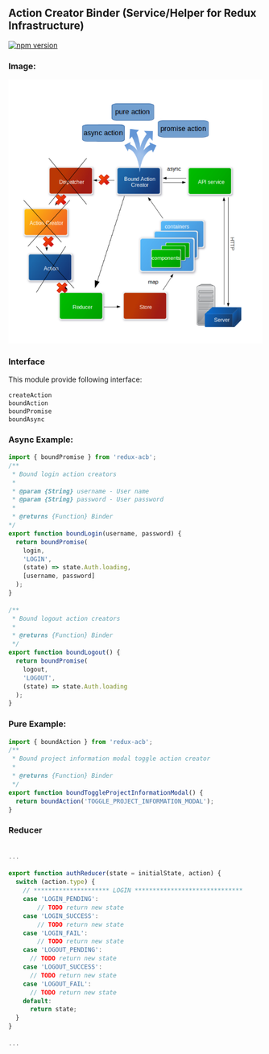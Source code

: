 ## Action Creator Binder (Service/Helper for Redux Infrastructure)
[![npm version](https://img.shields.io/npm/v/redux-acb.svg?style=flat-square)](https://www.npmjs.com/package/redux-acb)

### Image:

![img](./media/pic.png "schema")

### Interface
This module provide following interface:
```
createAction
boundAction
boundPromise
boundAsync
```

### Async Example:
```javascript
import { boundPromise } from 'redux-acb';
/**
 * Bound login action creators
 *
 * @param {String} username - User name
 * @param {String} password - User password
 *
 * @returns {Function} Binder
*/
export function boundLogin(username, password) {
  return boundPromise(
    login,
    'LOGIN',
    (state) => state.Auth.loading,
    [username, password]
  );
}

/**
 * Bound logout action creators
 *
 * @returns {Function} Binder
 */
export function boundLogout() {
  return boundPromise(
    logout,
    'LOGOUT',
    (state) => state.Auth.loading
  );
}
```

### Pure Example:
```javascript
import { boundAction } from 'redux-acb';
/**
 * Bound project information modal toggle action creator
 *
 * @returns {Function} Binder
 */
export function boundToggleProjectInformationModal() {
  return boundAction('TOGGLE_PROJECT_INFORMATION_MODAL');
}
```

### Reducer
```javascript

...

export function authReducer(state = initialState, action) {
  switch (action.type) {
    // ********************* LOGIN ******************************
    case 'LOGIN_PENDING':
        // TODO return new state
    case 'LOGIN_SUCCESS':
        // TODO return new state
    case 'LOGIN_FAIL':
        // TODO return new state
    case 'LOGOUT_PENDING':
      // TODO return new state
    case 'LOGOUT_SUCCESS':
      // TODO return new state
    case 'LOGOUT_FAIL':
      // TODO return new state
    default:
      return state;
  }
}

...

```